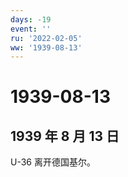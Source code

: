 ```yaml
---
days: -19
event: ''
ru: '2022-02-05'
ww: '1939-08-13'
---
```


# 1939-08-13

## 1939 年 8 月 13 日

U-36 离开德国基尔。